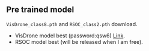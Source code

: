 ## Pre trained model
`VisDrone_class8.pth` and `RSOC_class2.pth` download.
- VisDrone model best (password:qsw6) [Link](https://pan.baidu.com/s/1nORmkUbV1c-5MLZvYKToiA).
- RSOC model best (will be released when I am free).

